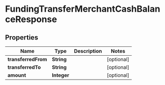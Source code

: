 

# FundingTransferMerchantCashBalanceResponse


## Properties

| Name | Type | Description | Notes |
|------------ | ------------- | ------------- | -------------|
|**transferredFrom** | **String** |  |  [optional] |
|**transferredTo** | **String** |  |  [optional] |
|**amount** | **Integer** |  |  [optional] |



